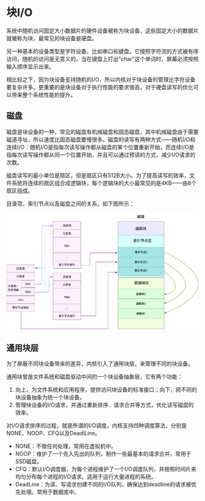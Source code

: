 # 块I/O

系统中随机访问固定大小数据片的硬件设备被称为块设备，这些固定大小的数据片就被称为块，最常见的块设备是硬盘。

另一种基本的设备类型是字符设备，比如串口和键盘。它按照字符流的方式被有序访问，随机的访问是无意义的。当在键盘上打出“char”这个单词时，屏幕必须按照输入顺序显示出来。

相比较之下，因为块设备支持随机的I/O，所以内核对于块设备的管理比字符设备要复杂许多。更重要的是块设备对于执行性能的要求很高，对于硬盘读写的优化可以带来整个系统性能的提升。

## 磁盘

磁盘是块设备的一种，常见的磁盘有机械磁盘和固态磁盘，其中机械磁盘由于需要磁道寻址，所以速度比固态磁盘要慢很多。磁盘的读写有两种方式——随机I/O和连续I/O：随机I/O是指每次读写操作都从磁盘的某个位置重新开始，而连续I/O是指每次读写操作都从同一个位置开始，并且可以通过预读的方式，减少I/O请求的次数。

磁盘读写的最小单位是扇区，但是扇区只有512B大小。为了提高读写的效率，文件系统将连续的扇区组合成逻辑块，每个逻辑块的大小最常见的是4KB——由8个扇区组成。

目录项、索引节点以及磁盘之间的关系，如下图所示：

![磁盘](../../images/kernel/block.webp)


## 通用块层

为了屏蔽不同块设备带来的差异，内核引入了通用块层，来管理不同的块设备。

通用块曾是文件系统和磁盘驱动中间的一个块设备抽象层，它有两个功能：

1. 向上，为文件系统和应用程序，提供访问块设备的标准接口；向下，把不同的块设备抽象为统一个块设备。
2. 管理块设备的I/O请求，并通过重新排序、请求合并等方式，优化读写磁盘的效率。
   
对I/O请求排序的过程，就是所谓的I/O调度。内核支持四种调度算法，分别是NONE、NOOP、CFQ以及DeadlLine。

- NONE：不做任何处理，常用在虚拟机中。
- NOOP：维护了一个先入先出的队列，制作一些最基本的请求合并，常用于SSD磁盘。
- CFQ：默认I/O调度器，为每个进程维护了一个I/O调度队列，并按照时间片来均匀分布每个进程的I/O请求。适用于运行大量进程的系统。
- DeadLine：为读、写请求创建不同的I/O队列，确保达到deadline的请求被优先处理。常用于数据库中。





